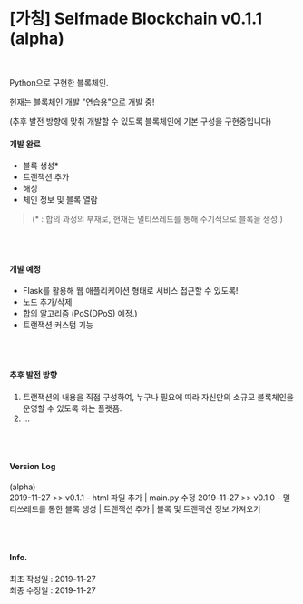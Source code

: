 # [가칭] Selfmade Blockchain v0.1.1 (alpha)

<br>

Python으로 구현한 블록체인.  

현재는 블록체인 개발 "연습용"으로 개발 중!  

(추후 발전 방향에 맞춰 개발할 수 있도록 블록체인에 기본 구성을 구현중입니다)  



#### 개발 완료  

- 블록 생성*  
- 트랜잭션 추가  
- 해싱  
- 체인 정보 및 블록 열람  

  

> (* : 합의 과정의 부재로, 현재는 멀티쓰레드를 통해 주기적으로 블록을 생성.)

<br><br>

#### 개발 예정  
- Flask를 활용해 웹 애플리케이션 형태로 서비스 접근할 수 있도록!  
- 노드 추가/삭제  
- 합의 알고리즘 (PoS(DPoS) 예정.)  
- 트랜잭션 커스텀 기능  

<br><br>

#### 추후 발전 방향  
1. 트랜잭션의 내용을 직접 구성하여, 누구나 필요에 따라 자신만의 소규모 블록체인을 운영할 수 있도록 하는 플랫폼.  
2. ...  

<br><br>

#### Version Log  
(alpha)  
2019-11-27 >> v0.1.1 - html 파일 추가 | main.py 수정
2019-11-27 >> v0.1.0 - 멀티쓰레드를 통한 블록 생성 | 트랜잭션 추가 | 블록 및 트랜잭션 정보 가져오기  

<br><br>

#### Info.  
최초 작성일 : 2019-11-27  
최종 수정일 : 2019-11-27  